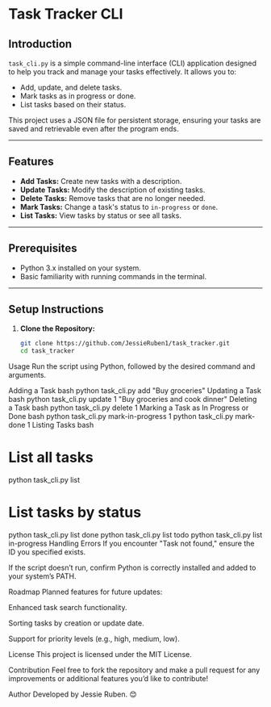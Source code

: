 # Task Tracker CLI

## Introduction
`task_cli.py` is a simple command-line interface (CLI) application designed to help you track and manage your tasks effectively. It allows you to:
- Add, update, and delete tasks.
- Mark tasks as in progress or done.
- List tasks based on their status.

This project uses a JSON file for persistent storage, ensuring your tasks are saved and retrievable even after the program ends.

---

## Features
- **Add Tasks:** Create new tasks with a description.
- **Update Tasks:** Modify the description of existing tasks.
- **Delete Tasks:** Remove tasks that are no longer needed.
- **Mark Tasks:** Change a task's status to `in-progress` or `done`.
- **List Tasks:** View tasks by status or see all tasks.

---

## Prerequisites
- Python 3.x installed on your system.
- Basic familiarity with running commands in the terminal.

---

## Setup Instructions

1. **Clone the Repository:**
   ```bash
   git clone https://github.com/JessieRuben1/task_tracker.git
   cd task_tracker

Usage
Run the script using Python, followed by the desired command and arguments.

Adding a Task
bash
python task_cli.py add "Buy groceries"
Updating a Task
bash
python task_cli.py update 1 "Buy groceries and cook dinner"
Deleting a Task
bash
python task_cli.py delete 1
Marking a Task as In Progress or Done
bash
python task_cli.py mark-in-progress 1
python task_cli.py mark-done 1
Listing Tasks
bash
# List all tasks
python task_cli.py list

# List tasks by status
python task_cli.py list done
python task_cli.py list todo
python task_cli.py list in-progress
Handling Errors
If you encounter "Task not found," ensure the ID you specified exists.

If the script doesn’t run, confirm Python is correctly installed and added to your system’s PATH.

Roadmap
Planned features for future updates:

Enhanced task search functionality.

Sorting tasks by creation or update date.

Support for priority levels (e.g., high, medium, low).

License
This project is licensed under the MIT License.

Contribution
Feel free to fork the repository and make a pull request for any improvements or additional features you’d like to contribute!

Author
Developed by Jessie Ruben. 😊
